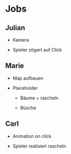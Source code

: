 # Jobs

## Julian

+ Kamera

+ Spieler zögert auf Click

## Marie

+ Map aufbauen

+ Placeholder
  
  + Bäume + rascheln
  
  + Büsche

## Carl

+ Animation on click

+ Spieler realisiert rascheln

# 
